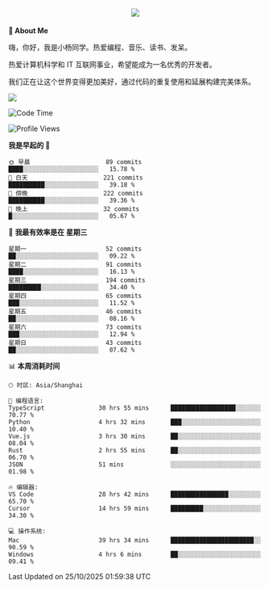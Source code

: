 
<h1 align="center">
	<a href="https://anify.cn/">
		<img src="https://readme-typing-svg.herokuapp.com/?lines=小🐑同学祝您今天愉快!;无期并非终点,而是重新定义起点的契机!&center=true&size=27&width=495">
	</a>
</h1>


**🤺 About Me**

嗨，你好，我是小杨同学。热爱编程、音乐、读书、发呆。

热爱计算机科学和 IT 互联网事业，希望能成为一名优秀的开发者。

我们正在让这个世界变得更加美好，通过代码的重复使用和延展构建完美体系。

<!-- https://github.com/anuraghazra/github-readme-stats -->
<img align="center" src="https://github-readme-stats.vercel.app/api/wakatime?username=wuqi&theme=transparent&hide_border=true&layout=compact&langs_count=220" />


<!--START_SECTION:waka-->
![Code Time](http://img.shields.io/badge/Code%20Time-4%2C444%20hrs%205%20mins-blue)

![Profile Views](http://img.shields.io/badge/%E4%B8%AA%E4%BA%BA%E8%B5%84%E6%96%99%E8%A7%82%E7%9C%8B%E6%AC%A1%E6%95%B0-13-blue)

**我是早起的 🐤** 

```text
🌞 早晨                     89 commits          ████░░░░░░░░░░░░░░░░░░░░░   15.78 % 
🌆 白天                     221 commits         ██████████░░░░░░░░░░░░░░░   39.18 % 
🌃 傍晚                     222 commits         ██████████░░░░░░░░░░░░░░░   39.36 % 
🌙 晚上                     32 commits          █░░░░░░░░░░░░░░░░░░░░░░░░   05.67 % 
```
📅 **我最有效率是在 星期三** 

```text
星期一                      52 commits          ██░░░░░░░░░░░░░░░░░░░░░░░   09.22 % 
星期二                      91 commits          ████░░░░░░░░░░░░░░░░░░░░░   16.13 % 
星期三                      194 commits         █████████░░░░░░░░░░░░░░░░   34.40 % 
星期四                      65 commits          ███░░░░░░░░░░░░░░░░░░░░░░   11.52 % 
星期五                      46 commits          ██░░░░░░░░░░░░░░░░░░░░░░░   08.16 % 
星期六                      73 commits          ███░░░░░░░░░░░░░░░░░░░░░░   12.94 % 
星期日                      43 commits          ██░░░░░░░░░░░░░░░░░░░░░░░   07.62 % 
```


📊 **本周消耗时间** 

```text
🕑︎ 时区: Asia/Shanghai

💬 编程语言: 
TypeScript               30 hrs 55 mins      ██████████████████░░░░░░░   70.77 % 
Python                   4 hrs 32 mins       ███░░░░░░░░░░░░░░░░░░░░░░   10.40 % 
Vue.js                   3 hrs 30 mins       ██░░░░░░░░░░░░░░░░░░░░░░░   08.04 % 
Rust                     2 hrs 55 mins       ██░░░░░░░░░░░░░░░░░░░░░░░   06.70 % 
JSON                     51 mins             ░░░░░░░░░░░░░░░░░░░░░░░░░   01.98 % 

🔥 编辑器: 
VS Code                  28 hrs 42 mins      ████████████████░░░░░░░░░   65.70 % 
Cursor                   14 hrs 59 mins      █████████░░░░░░░░░░░░░░░░   34.30 % 

💻 操作系统: 
Mac                      39 hrs 34 mins      ███████████████████████░░   90.59 % 
Windows                  4 hrs 6 mins        ██░░░░░░░░░░░░░░░░░░░░░░░   09.41 % 
```


 Last Updated on 25/10/2025 01:59:38 UTC
<!--END_SECTION:waka-->



<!--
**wuqi-y/wuqi-y** is a ✨ _special_ ✨ repository because its `README.md` (this file) appears on your GitHub profile.

Here are some ideas to get you started:

- 🔭 I’m currently working on ...
- 🌱 I’m currently learning ...
- 👯 I’m looking to collaborate on ...
- 🤔 I’m looking for help with ...
- 💬 Ask me about ...
- 📫 How to reach me: ...
- 😄 Pronouns: ...
- ⚡ Fun fact: ...
-->
